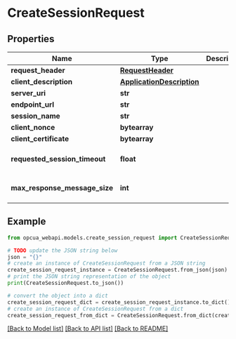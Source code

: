 # CreateSessionRequest


## Properties

Name | Type | Description | Notes
------------ | ------------- | ------------- | -------------
**request_header** | [**RequestHeader**](RequestHeader.md) |  | [optional] 
**client_description** | [**ApplicationDescription**](ApplicationDescription.md) |  | [optional] 
**server_uri** | **str** |  | [optional] 
**endpoint_url** | **str** |  | [optional] 
**session_name** | **str** |  | [optional] 
**client_nonce** | **bytearray** |  | [optional] 
**client_certificate** | **bytearray** |  | [optional] 
**requested_session_timeout** | **float** |  | [optional] [default to 0]
**max_response_message_size** | **int** |  | [optional] [default to 0]

## Example

```python
from opcua_webapi.models.create_session_request import CreateSessionRequest

# TODO update the JSON string below
json = "{}"
# create an instance of CreateSessionRequest from a JSON string
create_session_request_instance = CreateSessionRequest.from_json(json)
# print the JSON string representation of the object
print(CreateSessionRequest.to_json())

# convert the object into a dict
create_session_request_dict = create_session_request_instance.to_dict()
# create an instance of CreateSessionRequest from a dict
create_session_request_from_dict = CreateSessionRequest.from_dict(create_session_request_dict)
```
[[Back to Model list]](../README.md#documentation-for-models) [[Back to API list]](../README.md#documentation-for-api-endpoints) [[Back to README]](../README.md)


